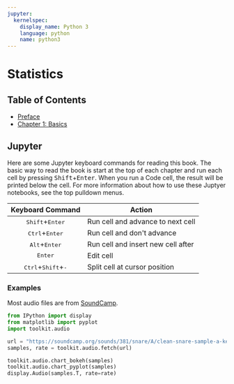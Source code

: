 ```yaml
---
jupyter:
  kernelspec:
    display_name: Python 3
    language: python
    name: python3
---
```


# Statistics

## Table of Contents

- [Preface](./nteract/edit/notebooks/index.ipynb)
- [Chapter 1: Basics](./nteract/edit/notebooks/chapter_1.ipynb)

## Jupyter

Here are some Jupyter keyboard commands for reading this book. The basic way to
read the book is start at the top of each chapter and run each cell by pressing
<kbd>Shift</kbd>+<kbd>Enter</kbd>. When you run a Code cell, the result will be
printed below the cell. For more information about how to use these Juptyer
notebooks, see the top pulldown menus.

|               Keyboard Command                | Action                             |
| :-------------------------------------------: | ---------------------------------- |
|       <kbd>Shift</kbd>+<kbd>Enter</kbd>       | Run cell and advance to next cell  |
|       <kbd>Ctrl</kbd>+<kbd>Enter</kbd>        | Run cell and don't advance         |
|        <kbd>Alt</kbd>+<kbd>Enter</kbd>        | Run cell and insert new cell after |
|               <kbd>Enter</kbd>                | Edit cell                          |
| <kbd>Ctrl</kbd>+<kbd>Shift</kbd>+<kbd>-</kbd> | Split cell at cursor position      |

### Examples

Most audio files are from [SoundCamp](https://soundcamp.org/).

```python
from IPython import display
from matplotlib import pyplot
import toolkit.audio

url = "https://soundcamp.org/sounds/381/snare/A/clean-snare-sample-a-key-06-oV5.wav"
samples, rate = toolkit.audio.fetch(url)

toolkit.audio.chart_bokeh(samples)
toolkit.audio.chart_pyplot(samples)
display.Audio(samples.T, rate=rate)
```
